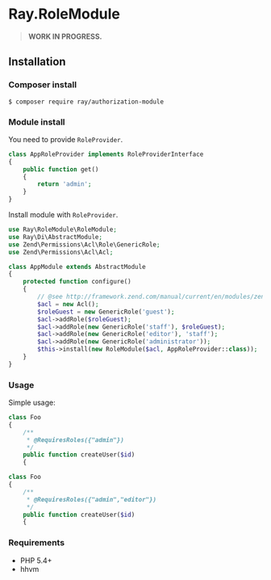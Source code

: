# Ray.RoleModule

> **WORK IN PROGRESS.**

## Installation

### Composer install

    $ composer require ray/authorization-module
 
### Module install

You need to provide `RoleProvider`.

```php
class AppRoleProvider implements RoleProviderInterface
{
    public function get()
    {
        return 'admin';
    }
}
```

Install module with `RoleProvider`.

```php
use Ray\RoleModule\RoleModule;
use Ray\Di\AbstractModule;
use Zend\Permissions\Acl\Role\GenericRole;
use Zend\Permissions\Acl\Acl;

class AppModule extends AbstractModule
{
    protected function configure()
    {
        // @see http://framework.zend.com/manual/current/en/modules/zend.permissions.acl.intro.html
        $acl = new Acl();
        $roleGuest = new GenericRole('guest');
        $acl->addRole($roleGuest);
        $acl->addRole(new GenericRole('staff'), $roleGuest);
        $acl->addRole(new GenericRole('editor'), 'staff');
        $acl->addRole(new GenericRole('administrator'));
        $this->install(new RoleModule($acl, AppRoleProvider::class));
    }
}
```

### Usage

Simple usage:

```php
class Foo
{
    /**
     * @RequiresRoles({"admin"})
     */
    public function createUser($id)
    {
```

```php
class Foo
{
    /**
     * @RequiresRoles({"admin","editor"})
     */
    public function createUser($id)
    {
```

 
### Requirements

 * PHP 5.4+
 * hhvm

